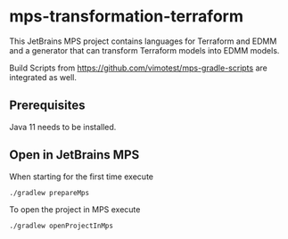 # mps-transformation-terraform

This JetBrains MPS project contains languages for Terraform and EDMM and a generator that can transform Terraform models into EDMM models.

Build Scripts from https://github.com/vimotest/mps-gradle-scripts are integrated as well.

## Prerequisites

Java 11 needs to be installed.

## Open in JetBrains MPS

When starting for the first time execute

```
./gradlew prepareMps
```

To open the project in MPS execute

```
./gradlew openProjectInMps
```
